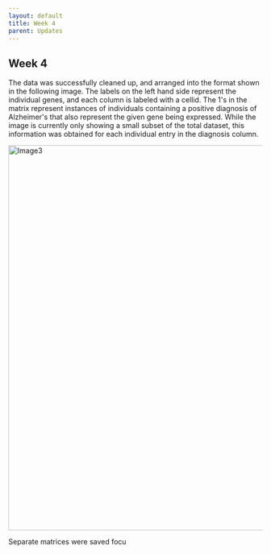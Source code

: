 ```yaml
---
layout: default
title: Week 4
parent: Updates
---
```


## Week 4

The data was successfully cleaned up, and arranged into the format shown in the following image. The labels on the left hand side represent the individual genes, and each column is labeled with a cellid. The 1's in the matrix represent instances of individuals containing a positive diagnosis of Alzheimer's that also represent the given gene being expressed. While the image is currently only showing a small subset of the total dataset, this information was obtained for each individual entry in the diagnosis column.

<img width="765" alt="Image3" src="https://user-images.githubusercontent.com/113469617/226229332-17b48a72-5e67-486e-9154-22d1ca7d249a.png">

Separate matrices were saved focu
